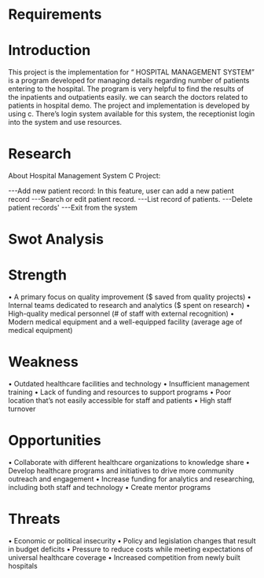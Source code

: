 # Requirements
# Introduction
This project is the implementation for “ HOSPITAL MANAGEMENT SYSTEM” is a program developed for managing details regarding number of patients entering to the hospital. The program is very helpful to find the results of the inpatients and outpatients easily. we can search the doctors related to patients in hospital demo. The project and implementation is developed by using c. There’s login system available for this system, the receptionist login into the system and use resources.
# Research
About Hospital Management System C Project:

---Add new patient record: In this feature, user can add a new patient record ---Search or edit patient record. ---List record of patients. ---Delete patient records' ---Exit from the system
# Swot Analysis
# Strength
• A primary focus on quality improvement ($ saved from quality projects) • Internal teams dedicated to research and analytics ($ spent on research) • High-quality medical personnel (# of staff with external recognition) • Modern medical equipment and a well-equipped facility (average age of medical equipment)
# Weakness
• Outdated healthcare facilities and technology • Insufficient management training • Lack of funding and resources to support programs • Poor location that’s not easily accessible for staff and patients • High staff turnover
# Opportunities
• Collaborate with different healthcare organizations to knowledge share • Develop healthcare programs and initiatives to drive more community outreach and engagement • Increase funding for analytics and researching, including both staff and technology • Create mentor programs
# Threats
• Economic or political insecurity • Policy and legislation changes that result in budget deficits • Pressure to reduce costs while meeting expectations of universal healthcare coverage • Increased competition from newly built hospitals

